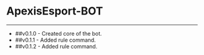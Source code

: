 # ApexisEsport-BOT
---
- ##v0.1.0 - Created core of the bot.
- ##v0.1.1 - Added rule command.
- ##v0.1.2 - Added rule command.
